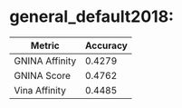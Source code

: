 # general_default2018:
Metric | Accuracy
-----|-----
GNINA Affinity | 0.4279
GNINA Score | 0.4762
Vina Affinity | 0.4485
